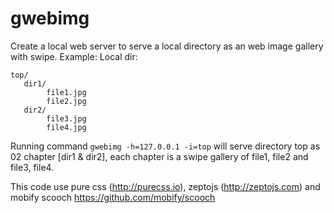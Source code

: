 # gwebimg
Create a local web server to serve a local directory as an web image gallery with swipe. 
Example: 
Local dir:
```
top/
   dir1/
        file1.jpg
        file2.jpg
   dir2/
        file3.jpg
        file4.jpg
```
Running command `gwebimg -h=127.0.0.1 -i=top` will serve directory top as 02 chapter [dir1 & dir2], each chapter is a swipe gallery of file1, file2 and file3, file4.

This code use pure css (<http://purecss.io>), zeptojs (<http://zeptojs.com>) and mobify scooch <https://github.com/mobify/scooch>
